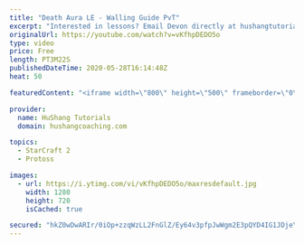 ```yaml
---
title: "Death Aura LE - Walling Guide PvT"
excerpt: "Interested in lessons? Email Devon directly at hushangtutorials@outlook.com ------------------------------------------------------------------------------------------------------- Want to support HuShang Tutorials directly? Patreon is a website where you can contribute a monthly donation that will help"
originalUrl: https://youtube.com/watch?v=vKfhpDEDO5o
type: video
price: Free
length: PT3M22S
publishedDateTime: 2020-05-28T16:14:48Z
heat: 50

featuredContent: "<iframe width=\"800\" height=\"500\" frameborder=\"0\" src=\"https://www.youtube.com/embed/vKfhpDEDO5o\" allow=\"accelerometer; autoplay; encrypted-media; gyroscope; picture-in-picture\" allowfullscreen></iframe>"

provider:
  name: HuShang Tutorials
  domain: hushangcoaching.com

topics:
  - StarCraft 2
  - Protoss

images:
  - url: https://i.ytimg.com/vi/vKfhpDEDO5o/maxresdefault.jpg
    width: 1280
    height: 720
    isCached: true

secured: "hkZ0wDwARIr/0iOp+zzqWzLL2FnGlZ/Ey64v3pfpJwWgm2E3pQYD4IG1JDjeYnwuencqsucNsN0UGF3Y8nDNzGD9ybRyTL+byGEvEhR2ULBSIRkjZR8zDirtVQpG9EEDjZCQ+BEXNduDVToF2sdNZXyWr7JMF3dcgi+/hGMTEQ9iPgGACnvSl+9MukVR4PSXHu5FW1g0DSKZ95qGm8M54ZJqgt2aU5AkGo0DfK7cawoNEREy0vNhzNUgBLS/rNkfiQoVuyOWyWhQ2RtLkAsnqGkMV515bSAboeFVx8Asv5/N2CQqWGTj7i+DeF/OKc5qSKc6c01nCVwp22G3zEqfy57H9bbkaldKmE1u5Y1n3taUYuATC11hWOlIgpgPnNMlul6Ch1/aoAdATn3PKgEToDYBYr0WHLwI1qEFQ8Jn0pc=;MRLoniVFd7JyRTljJSUVGQ=="
---
```



